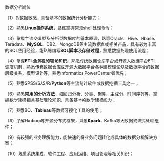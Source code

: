 数据分析岗位

（1）对数据敏感，具备基本的数据统计分析能力；

（2）熟悉**Linux操作系统**，熟练掌握常规shell处理命令；

（3）掌握主流交易型及分析型数据库的基本原理，熟悉Oracle、Hive、Hbase、Teradata、**MySQL**、DB2、MongoDB等主流数据库或相关产品，具有较为丰富的SQL使用经验，能熟练编写**SQL脚本**及**存储过程**，熟悉数据处理使用流程；

（4）掌握**ETL全流程的理论知识**，熟悉传统数据仓库平台或开源大数据平台ETL调度机制，熟悉传统数据仓库或开源大数据平台各种建模理论以及数据平台的数据层级关系，模型设计等，熟悉Informatica PowerCenter者优先；

（5）熟悉SPSS/SAS/R/**Python**等主流统计软件或数据挖掘工具之一；

（6）熟悉**常用的分析方法**，如回归分析、分类、聚类、主成分、时间序列等，掌握数学建模相关基础理论知识，具备基本的数学建模能力；

（7）熟悉BO、**Tableau**等数据可视化工具的使用；

（8）了解Hadoop等开源分布式框架，熟悉**Spark**、Kafka等大数据或流式处理组件；

（9）有较强的业务理解能力，能快速的将业务问题转化成具体的数据分析解决方案；

（10）熟悉系统集成、软件工程、应用运维、项目管理等相关知识；